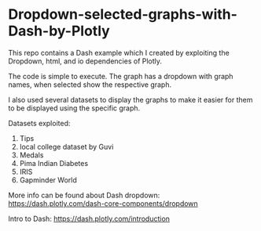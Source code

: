 # Dropdown-selected-graphs-with-Dash-by-Plotly

This repo contains a Dash example which I created by exploiting the Dropdown, html, and io dependencies of Plotly.

The code is simple to execute. The graph has a dropdown with graph names, when selected show the respective graph.

I also used several datasets to display the graphs to make it easier for them to be displayed using the specific graph.

Datasets exploited:
1. Tips
2. local college dataset by Guvi
3. Medals
4. Pima Indian Diabetes
5. IRIS
6. Gapminder World

More info can be found about Dash dropdown: https://dash.plotly.com/dash-core-components/dropdown

Intro to Dash: https://dash.plotly.com/introduction
